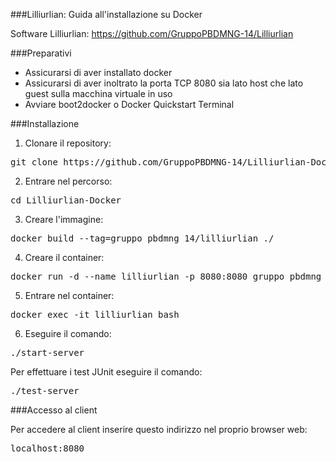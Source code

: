 ###Lilliurlian: Guida all'installazione su Docker

Software Lilliurlian: https://github.com/GruppoPBDMNG-14/Lilliurlian

###Preparativi

- Assicurarsi di aver installato docker
- Assicurarsi di aver inoltrato la porta TCP 8080 sia lato host che lato guest sulla macchina virtuale in uso
- Avviare boot2docker o Docker Quickstart Terminal


###Installazione

1. Clonare il repository:
<pre>git clone https://github.com/GruppoPBDMNG-14/Lilliurlian-Docker</pre>

2. Entrare nel percorso:
<pre>cd Lilliurlian-Docker</pre>

3. Creare l'immagine:
<pre>docker build --tag=gruppo_pbdmng_14/lilliurlian ./</pre>

4. Creare il container: 
<pre>docker run -d --name lilliurlian -p 8080:8080 gruppo_pbdmng_14/lilliurlian</pre>

5. Entrare nel container:
<pre>docker exec -it lilliurlian bash</pre>

6. Eseguire il comando:
<pre>./start-server</pre>

Per effettuare i test JUnit eseguire il comando:
<pre>./test-server</pre>


###Accesso al client

Per accedere al client inserire questo indirizzo nel proprio browser web:
<pre>localhost:8080</pre>
